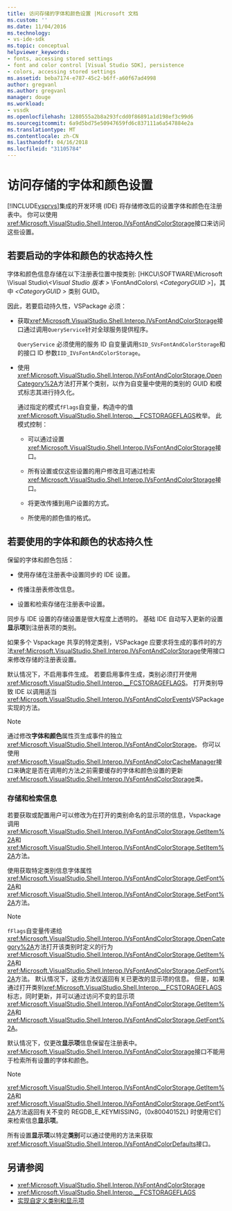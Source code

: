 ```yaml
---
title: 访问存储的字体和颜色设置 |Microsoft 文档
ms.custom: ''
ms.date: 11/04/2016
ms.technology:
- vs-ide-sdk
ms.topic: conceptual
helpviewer_keywords:
- fonts, accessing stored settings
- font and color control [Visual Studio SDK], persistence
- colors, accessing stored settings
ms.assetid: beba7174-e787-45c2-b6ff-a60f67ad4998
author: gregvanl
ms.author: gregvanl
manager: douge
ms.workload:
- vssdk
ms.openlocfilehash: 1280555a2b8a293fcdd0f86891a1d198ef3c99d6
ms.sourcegitcommit: 6a9d5bd75e50947659fd6c837111a6a547884e2a
ms.translationtype: MT
ms.contentlocale: zh-CN
ms.lasthandoff: 04/16/2018
ms.locfileid: "31105784"
---
```

# <a name="accessing-stored-font-and-color-settings"></a>访问存储的字体和颜色设置
[!INCLUDE[vsprvs](../code-quality/includes/vsprvs_md.md)]集成的开发环境 (IDE) 将存储修改后的设置字体和颜色在注册表中。 你可以使用<xref:Microsoft.VisualStudio.Shell.Interop.IVsFontAndColorStorage>接口来访问这些设置。

## <a name="to-initiate-state-persistence-of-fonts-and-colors"></a>若要启动的字体和颜色的状态持久性
 字体和颜色信息存储在以下注册表位置中按类别: [HKCU\SOFTWARE\Microsoft \Visual Studio\\*\<Visual Studio 版本 >* \FontAndColors\\ *\<CategoryGUID >*]，其中 *\<CategoryGUID >* 类别 GUID。

 因此，若要启动持久性，VSPackage 必须：

-   获取<xref:Microsoft.VisualStudio.Shell.Interop.IVsFontAndColorStorage>接口通过调用`QueryService`针对全球服务提供程序。

     `QueryService` 必须使用的服务 ID 自变量调用`SID_SVsFontAndColorStorage`和的接口 ID 参数`IID_IVsFontAndColorStorage`。

-   使用<xref:Microsoft.VisualStudio.Shell.Interop.IVsFontAndColorStorage.OpenCategory%2A>方法打开某个类别，以作为自变量中使用的类别的 GUID 和模式标志其进行持久化。

     通过指定的模式`fFlags`自变量，构造中的值<xref:Microsoft.VisualStudio.Shell.Interop.__FCSTORAGEFLAGS>枚举。 此模式控制：

    -   可以通过设置<xref:Microsoft.VisualStudio.Shell.Interop.IVsFontAndColorStorage>接口。

    -   所有设置或仅这些设置的用户修改且可通过检索<xref:Microsoft.VisualStudio.Shell.Interop.IVsFontAndColorStorage>接口。

    -   将更改传播到用户设置的方式。

    -   所使用的颜色值的格式。

## <a name="to-use-state-persistence-of-fonts-and-colors"></a>若要使用的字体和颜色的状态持久性
 保留的字体和颜色包括：

-   使用存储在注册表中设置同步的 IDE 设置。

-   传播注册表修改信息。

-   设置和检索存储在注册表中设置。

 同步与 IDE 设置的存储设置是很大程度上透明的。 基础 IDE 自动写入更新的设置**显示项**到注册表项的类别。

 如果多个 Vspackage 共享的特定类别，VSPackage 应要求将生成的事件时的方法<xref:Microsoft.VisualStudio.Shell.Interop.IVsFontAndColorStorage>使用接口来修改存储的注册表设置。

 默认情况下，不启用事件生成。 若要启用事件生成，类别必须打开使用<xref:Microsoft.VisualStudio.Shell.Interop.__FCSTORAGEFLAGS>。 打开类别导致 IDE 以调用适当<xref:Microsoft.VisualStudio.Shell.Interop.IVsFontAndColorEvents>VSPackage 实现的方法。

> [!NOTE]
>  通过修改**字体和颜色**属性页生成事件的独立<xref:Microsoft.VisualStudio.Shell.Interop.IVsFontAndColorStorage>。 你可以使用<xref:Microsoft.VisualStudio.Shell.Interop.IVsFontAndColorCacheManager>接口来确定是否在调用的方法之前需要缓存的字体和颜色设置的更新<xref:Microsoft.VisualStudio.Shell.Interop.IVsFontAndColorStorage>类。

### <a name="storing-and-retrieving-information"></a>存储和检索信息
 若要获取或配置用户可以修改为在打开的类别命名的显示项的信息，Vspackage 调用<xref:Microsoft.VisualStudio.Shell.Interop.IVsFontAndColorStorage.GetItem%2A>和<xref:Microsoft.VisualStudio.Shell.Interop.IVsFontAndColorStorage.SetItem%2A>方法。

 使用获取特定类别信息字体属性<xref:Microsoft.VisualStudio.Shell.Interop.IVsFontAndColorStorage.GetFont%2A>和<xref:Microsoft.VisualStudio.Shell.Interop.IVsFontAndColorStorage.SetFont%2A>方法。

> [!NOTE]
>  `fFlags`自变量传递给<xref:Microsoft.VisualStudio.Shell.Interop.IVsFontAndColorStorage.OpenCategory%2A>方法打开该类别时定义的行为<xref:Microsoft.VisualStudio.Shell.Interop.IVsFontAndColorStorage.GetItem%2A>和<xref:Microsoft.VisualStudio.Shell.Interop.IVsFontAndColorStorage.GetFont%2A>方法。 默认情况下，这些方法仅返回有关已更改的显示项的信息。 但是，如果通过打开类别<xref:Microsoft.VisualStudio.Shell.Interop.__FCSTORAGEFLAGS>标志，同时更新，并可以通过访问不变的显示项<xref:Microsoft.VisualStudio.Shell.Interop.IVsFontAndColorStorage.GetItem%2A>和<xref:Microsoft.VisualStudio.Shell.Interop.IVsFontAndColorStorage.GetFont%2A>。

 默认情况下，仅更改**显示项**信息保留在注册表中。 <xref:Microsoft.VisualStudio.Shell.Interop.IVsFontAndColorStorage>接口不能用于检索所有设置的字体和颜色。

> [!NOTE]
>  <xref:Microsoft.VisualStudio.Shell.Interop.IVsFontAndColorStorage.GetItem%2A>和<xref:Microsoft.VisualStudio.Shell.Interop.IVsFontAndColorStorage.GetFont%2A>方法返回有关不变的 REGDB_E_KEYMISSING，(0x80040152L) 时使用它们来检索信息**显示项**。

 所有设置**显示项**以特定**类别**可以通过使用的方法来获取<xref:Microsoft.VisualStudio.Shell.Interop.IVsFontAndColorDefaults>接口。

## <a name="see-also"></a>另请参阅

- <xref:Microsoft.VisualStudio.Shell.Interop.IVsFontAndColorStorage>
- <xref:Microsoft.VisualStudio.Shell.Interop.__FCSTORAGEFLAGS>
- [实现自定义类别和显示项](../extensibility/implementing-custom-categories-and-display-items.md)